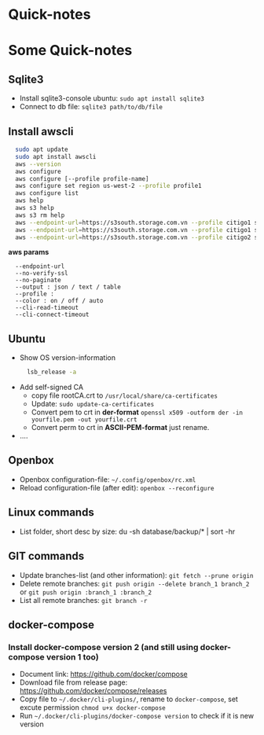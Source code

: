 # Quick-notes


<!--more-->
# Some Quick-notes

## Sqlite3
- Install sqlite3-console ubuntu: `sudo apt install sqlite3`
- Connect to db file: `sqlite3 path/to/db/file`

## Install awscli
  ```bash
    sudo apt update
    sudo apt install awscli
    aws --version
    aws configure
    aws configure [--profile profile-name]
    aws configure set region us-west-2 --profile profile1
    aws configure list
    aws help
    aws s3 help
    aws s3 rm help
    aws --endpoint-url=https://s3south.storage.com.vn --profile citigo1 s3 ls
    aws --endpoint-url=https://s3south.storage.com.vn --profile citigo1 s3 rm --recursive s3://kiotviet-export
    aws --endpoint-url=https://s3south.storage.com.vn --profile citigo2 s3 rm --recursive s3://kiotvietimages
  ```
  **aws params**
  ```
    --endpoint-url
    --no-verify-ssl
    --no-paginate
    --output : json / text / table
    --profile : 
    --color : on / off / auto
    --cli-read-timeout
    --cli-connect-timeout

  ```

## Ubuntu
- Show OS version-information
  ```bash
    lsb_release -a
  ```
- Add self-signed CA
  - copy file rootCA.crt to `/usr/local/share/ca-certificates`
  - Update: `sudo update-ca-certificates`  
  - Convert pem to crt in **der-format** `openssl x509 -outform der -in yourfile.pem -out yourfile.crt`
  - Convert perm to crt in **ASCII-PEM-format** just rename.
- ....

## Openbox
- Openbox configuration-file: `~/.config/openbox/rc.xml`
- Reload configuration-file (after edit): `openbox --reconfigure`

## Linux commands
- List folder, short desc by size: du -sh database/backup/* | sort -hr

## GIT commands
- Update branches-list (and other information): `git fetch --prune origin`
- Delete remote branches: `git push origin --delete branch_1 branch_2` or `git push origin :branch_1 :branch_2`
- List all remote branches: `git branch -r`

## docker-compose
### Install docker-compose version 2 (and still using docker-compose version 1 too)
- Document link: https://github.com/docker/compose
- Download file from release page: https://github.com/docker/compose/releases 
- Copy file to `~/.docker/cli-plugins/`, rename to `docker-compose`, set excute permission `chmod u+x docker-compose`
- Run `~/.docker/cli-plugins/docker-compose version` to check if it is new version

